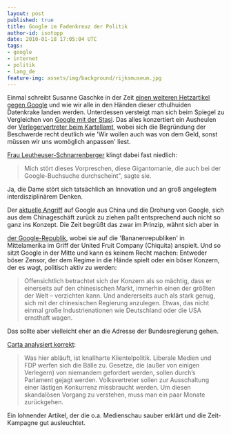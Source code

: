```yaml
---
layout: post
published: true
title: Google im Fadenkreuz der Politik
author-id: isotopp
date: 2010-01-18 17:05:04 UTC
tags:
- google
- internet
- politik
- lang_de
feature-img: assets/img/background/rijksmuseum.jpg
---
```

Einmal schreibt Susanne Gaschke in der Zeit 
[einen weiteren Hetzartikel gegen Google](http://www.zeit.de/2010/03/01-Google) und wie wir alle in den Händen
dieser cthulhuiden Datenkrake landen werden. Unterdessen versteigt man sich
beim Spiegel zu Vergleichen von
[Google mit der Stasi](http://www.spiegel.de/netzwelt/web/0,1518,671506,00.html). Das alles
konzertiert ein Ausheulen der
[Verlegervertreter beim Kartellamt](http://www.zdnet.de/news/wirtschaft_unternehmen_business_verlegerverbaende_reichen_beim_bundeskartellamt_beschwerde_gegen_google_ein_story-39001020-41525868-1.htm),
wobei sich die Begründung der Beschwerde recht deutlich wie 'Wir wollen auch
was von dem Geld, sonst müssen wir uns womöglich anpassen' liest.

[Frau Leutheuser-Schnarrenberger](http://nachrichten.rp-online.de/article/wirtschaft/Justizministerin-beklagt-Google-Gigantomanie/64142)
klingt dabei fast niedlich:

> Mich stört dieses Vorpreschen, diese Gigantomanie, die auch bei der
> Google-Buchsuche durchscheint", sagte sie.

Ja, die Dame stört sich tatsächlich an Innovation und an groß angelegtem
interdisziplinärem Denken.

Der 
[aktuelle Angriff](http://www.pcwelt.de/start/sicherheit/sicherheitsluecken/news/2108332/exploit-code-fuer-ie-luecke-veroeffentlicht/)
auf Google aus China und die Drohung von Google, sich aus dem Chinageschäft
zurück zu ziehen paßt entsprechend auch nicht so ganz ins Konzept. Die Zeit
begrüßt das zwar im Prinzip, wähnt sich aber in

[der Google-Republik](http://www.zeit.de/digital/internet/2010-01/google-china-zensur-3),
wobei sie auf die 'Bananenrepubliken' in Mittelamerika im Griff der United
Fruit Company (Chiquita) anspielt. Und so sitzt Google in der Mitte und kann
es keinem Recht machen: Entweder böser Zensor, der dem Regime in die Hände
spielt oder ein böser Konzern, der es wagt, politisch aktiv zu werden:

> Offensichtlich betrachtet sich der Konzern als so mächtig, dass er
> einerseits auf den chinesischen Markt, immerhin einen der größten der Welt
> – verzichten kann. Und andererseits auch als stark genug, sich mit der
> chinesischen Regierung anzulegen. Etwas, das nicht einmal große
> Industrienationen wie Deutschland oder die USA ernsthaft wagen.

Das sollte aber vielleicht eher an die Adresse der Bundesregierung gehen.

[Carta analysiert korrekt](http://carta.info/21664/wie-die-fdp-eine-lex-google-durchboxen-soll/): 

> Was hier abläuft, ist knallharte Klientelpolitik. Liberale Medien und FDP
> werfen sich die Bälle zu. Gesetze, die (außer von einigen Verlegern) von
> niemandem gefordert werden, sollen durch’s Parlament gejagt werden.
> Volksvertreter sollen zur Ausschaltung einer lästigen Konkurrenz
> missbraucht werden. Um diesen skandalösen Vorgang zu verstehen, muss man
> ein paar Monate zurückgehen.

Ein lohnender Artikel, der die o.a. Medienschau sauber erklärt und die
Zeit-Kampagne gut ausleuchtet.
